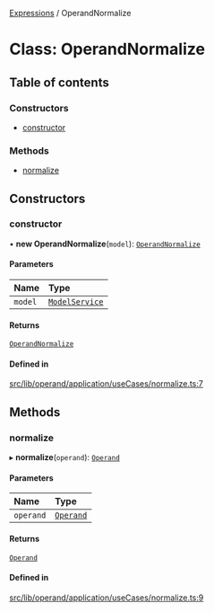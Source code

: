 [Expressions](../README.md) / OperandNormalize

# Class: OperandNormalize

## Table of contents

### Constructors

- [constructor](OperandNormalize.md#constructor)

### Methods

- [normalize](OperandNormalize.md#normalize)

## Constructors

### constructor

• **new OperandNormalize**(`model`): [`OperandNormalize`](OperandNormalize.md)

#### Parameters

| Name | Type |
| :------ | :------ |
| `model` | [`ModelService`](../interfaces/ModelService.md) |

#### Returns

[`OperandNormalize`](OperandNormalize.md)

#### Defined in

[src/lib/operand/application/useCases/normalize.ts:7](https://github.com/data7expressions/3xpr/blob/8079ebf4d334625389cc55450995826c919de4a9/src/lib/operand/application/useCases/normalize.ts#L7)

## Methods

### normalize

▸ **normalize**(`operand`): [`Operand`](Operand.md)

#### Parameters

| Name | Type |
| :------ | :------ |
| `operand` | [`Operand`](Operand.md) |

#### Returns

[`Operand`](Operand.md)

#### Defined in

[src/lib/operand/application/useCases/normalize.ts:9](https://github.com/data7expressions/3xpr/blob/8079ebf4d334625389cc55450995826c919de4a9/src/lib/operand/application/useCases/normalize.ts#L9)

